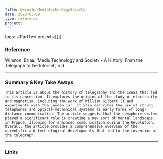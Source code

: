 ```yaml
---
Title: @winstonMediaTechnologySociety
date: 2023-03-09
type: reference
project:
---
```


tags:: #PartTwo 
projects:[[]]

### Reference 

Winston, Brian. ‘Media Technology and Society - A History: From the Telegraph to the Internet’, n.d.

---

### Summary & Key Take Aways

    This article is about the history of telegraphy and the ideas that led to its conception. It explores the origins of the study of electricity and magnetism, including the work of William Gilbert () and experiments with the Leyden jar. It also describes the use of string telephones and optical-mechanical systems as early forms of long-distance communication. The article suggests that the semaphore system played a significant role in creating a new sort of mental landscape in France, allowing for enhanced communication during the Revolution. Overall, the article provides a comprehensive overview of the scientific and technological developments that led to the invention of the telegraph.
 
--- 

### Links

